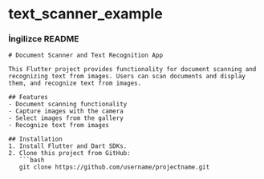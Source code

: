 # text_scanner_example


### İngilizce README

```
# Document Scanner and Text Recognition App

This Flutter project provides functionality for document scanning and recognizing text from images. Users can scan documents and display them, and recognize text from images.

## Features
- Document scanning functionality
- Capture images with the camera
- Select images from the gallery
- Recognize text from images

## Installation
1. Install Flutter and Dart SDKs.
2. Clone this project from GitHub:
   ```bash
   git clone https://github.com/username/projectname.git
```
